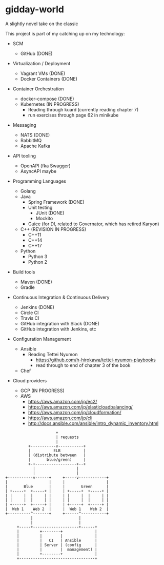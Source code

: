 # gidday-world
A slightly novel take on the classic

This project is part of my catching up on my technology:

- SCM
  - GitHub (DONE)

- Virtualization / Deployment
  - Vagrant VMs (DONE)
  - Docker Containers (DONE)

- Container Orchestration
  - docker-compose (DONE)
  - Kubernetes (IN PROGRESS)
    - Reading through kuard (currently reading chapter 7)
    - run exercises through page 62 in minikube

- Messaging
  - NATS (DONE)
  - RabbitMQ
  - Apache Kafka

- API tooling
  - OpenAPI (fka Swagger)
  - AsyncAPI maybe

- Programming Languages
  - Golang
  - Java 
    - Spring Framework (DONE)
    - Unit testing
      - JUnit (DONE)
      - Mockito
    - Guice (for DI, related to Governator, which has retired Karyon)
  - C++ (REVISION IN PROGRESS)
    - C++11
    - C++14
    - C++17
  - Python
    - Python 3
    - Python 2

- Build tools
  - Maven (DONE)
  - Gradle

- Continuous Integration & Continuous Delivery
  - Jenkins (DONE)
  - Circle CI
  - Travis CI
  - GitHub integration with Slack (DONE)
  - GitHub integration with Jenkins, etc

- Configuration Management
  - Ansible 
    - Reading Tettei Nyumon
      - https://github.com/h-hirokawa/tettei-nyumon-playbooks 
      - read through to end of chapter 3 of the book
  - Chef

- Cloud providers
  - GCP (IN PROGRESS)
  - AWS
    - https://aws.amazon.com/jp/ec2/
    - https://aws.amazon.com/jp/elasticloadbalancing/
    - https://aws.amazon.com/jp/cloudformation/
    - https://aws.amazon.com/jp/cli
    - http://docs.ansible.com/ansible/intro_dynamic_inventory.html

```
                      +
                      | requests
                      |
          +-----------v-----------+
          |          ELB          |
          | (distribute between   |
          |       blue/green)     |
          +-+------------------+--+
            |                  |
            |                  |
+-----------v------+     +-----v------------+
|                  |     |                  |
|       Blue       |     |       Green      |
| +-----+  +-----+ |     | +-----+  +-----+ |
| |     |  |     | |     | |     |  |     | |
| |     |  |     | |     | |     |  |     | |
| +-----+  +-----+ |     | +-----+  +-----+ |
|  Web 1    Web 2  |     |  Web 1    Web 2  |
+----------^-------+     +------^-----------+
           |                    |
           |                    |
     +-----+--------------------+------+
     |         +--------+              |
     |         |        |              |
     |         |   CI   | Ansible      |
     |         | Server | (config      |
     |         |        |  management) |
     |         +--------+              |
     +---------------------------------+
```
